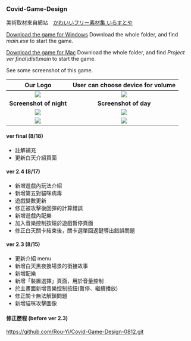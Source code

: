 ### Covid-Game-Design
美術取材來自網站　[かわいいフリー素材集 いらすとや](https://www.irasutoya.com/)

[Download the game for Windows](https://drive.google.com/drive/u/0/folders/1Fj3Rxc7w4n5GZ3Kfet3ONdc6lbBL6xQj) Download the whole folder, and find *main.exe* to start the game.

[Download the game for Mac](https://drive.google.com/drive/u/0/folders/1tmDYgl02SXaJpn9559VZ_5mqH50crO4U) Download the whole folder, and find *Project ver final\dist\main* to start the game.


See some screenshot of this game.  

Our Logo                   | User can choose device for volume
:-------------------------:|:-------------------------:
![](https://github.com/Rou-Yi/Covid-Game-Design-0814/blob/main/images/LOGO1.png?raw=true) | ![](https://github.com/Rou-Yi/Covid-Game-Design-0814/blob/main/Game%20Screenshot/Screenshot%2001.png?raw=true)
 **Screenshot of night** | **Screenshot of day**
![](https://github.com/Rou-Yi/Covid-Game-Design-0814/blob/main/Game%20Screenshot/Screenshot%2002.png?raw=true) | ![](https://github.com/Rou-Yi/Covid-Game-Design-0814/blob/main/Game%20Screenshot/Screenshot%2004.png?raw=true)
![](https://github.com/Rou-Yi/Covid-Game-Design-0814/blob/main/Game%20Screenshot/Screenshot%2003.png?raw=true) | ![](https://github.com/Rou-Yi/Covid-Game-Design-0814/blob/main/Game%20Screenshot/Screenshot%2005.png?raw=true)

#### ver final (8/18)
* 註解補充
* 更新白天介紹頁面

#### ver 2.4 (8/17)
* 新增遊戲內玩法介紹
* 新增第五對貓咪病毒
* 遊戲變數更新
* 修正被攻擊後回彈的計算錯誤
* 新增遊戲內配樂
* 加入音樂控制按鈕於遊戲暫停頁面
* 修正白天關卡結束後，關卡選單回返鍵導出錯誤問題


#### ver 2.3 (8/15)
* 更新介紹 menu
* 新增白天黑夜換場景的銜接故事
* 新增配樂
* 新增「裝置選擇」頁面，用於音量控制
* 於主畫面新增音樂控制按鈕(暫停、繼續播放)
* 修正關卡無法解鎖問題
* 新增貓咪攻擊圖像

#### 修正歷程 (before ver 2.3)
https://github.com/Rou-Yi/Covid-Game-Design-0812.git
